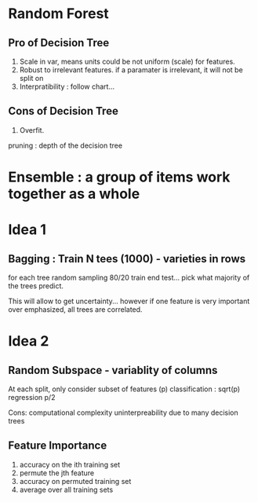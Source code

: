 # Random Forest

## Pro of Decision Tree
1. Scale in var, means units could be not uniform (scale) for features.
2. Robust to irrelevant features. if a paramater is irrelevant, it will not be split on
3. Interpratibility : follow chart...
## Cons of Decision Tree
1. Overfit.

pruning : depth of the decision tree

# Ensemble  : a group of items work together as a whole


# Idea 1
## Bagging : Train N tees (1000) - varieties in rows

for each tree random sampling 80/20 train end test...
pick what majority of the trees predict.

This will allow to get uncertainty...
however if one feature is very important over emphasized, all trees are correlated.

# Idea 2
## Random Subspace - variablity of columns
At each split, only consider subset of features (p)
classification : sqrt(p) regression p/2  


Cons: computational complexity
uninterpreability due to many decision trees

## Feature Importance
1. accuracy on the ith training set
2. permute the jth feature
3. accuracy on permuted training set
4. average over all training sets
